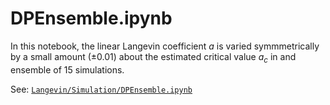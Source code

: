 # DPEnsemble.ipynb

In this notebook, the linear Langevin coefficient $a$ is varied symmmetrically by a small amount ($\pm 0.01$) about the estimated critical value $a_c$ in and ensemble of 15 simulations.

See: [`Langevin/Simulation/DPEnsemble.ipynb`](https://github.com/cstarkjp/Langevin/tree/main/simulation/DPEnsemble.ipynb)